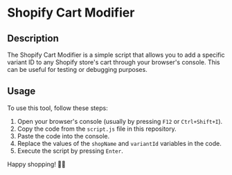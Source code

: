# Shopify Cart Modifier

## Description

The Shopify Cart Modifier is a simple script that allows you to add a specific variant ID to any Shopify store's cart through your browser's console. This can be useful for testing or debugging purposes.

## Usage

To use this tool, follow these steps:

1. Open your browser's console (usually by pressing `F12` or `Ctrl+Shift+I`).
2. Copy the code from the `script.js` file in this repository.
3. Paste the code into the console.
4. Replace the values of the `shopName` and `variantId` variables in the code.
5. Execute the script by pressing `Enter`.

Happy shopping! 🛒🚀
